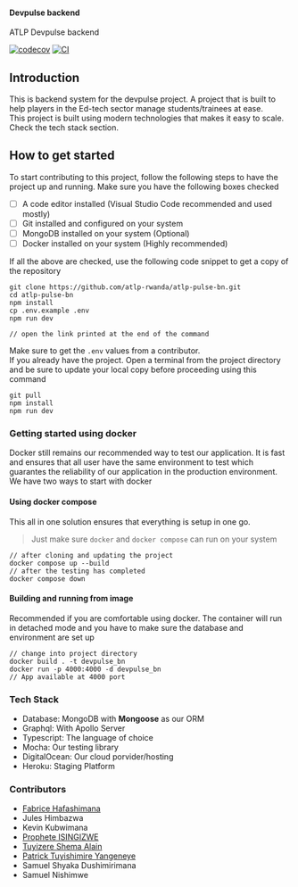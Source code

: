 #### Devpulse backend

ATLP Devpulse backend

[![codecov](https://codecov.io/github/atlp-rwanda/atlp-pulse-bn/graph/badge.svg?token=KOB8QFSJV1)](https://codecov.io/github/atlp-rwanda/atlp-pulse-bn)
[![CI](https://github.com/atlp-rwanda/atlp-pulse-bn/actions/workflows/ci-pipeline.yml/badge.svg)](https://github.com/atlp-rwanda/atlp-pulse-bn/actions/workflows/main.yml)
## Introduction

This is backend system for the devpulse project. A project that is built to help players in the Ed-tech sector manage students/trainees at ease. \
This project is built using modern technologies that makes it easy to scale. Check the tech stack section.

## How to get started

To start contributing to this project, follow the following steps to have the project up and running.
Make sure you have the following boxes checked

- [ ] A code editor installed (Visual Studio Code recommended and used mostly)
- [ ] Git installed and configured on your system
- [ ] MongoDB installed on your system (Optional)
- [ ] Docker installed on your system (Highly recommended)

If all the above are checked, use the following code snippet to get a copy of the repository

```git
git clone https://github.com/atlp-rwanda/atlp-pulse-bn.git
cd atlp-pulse-bn
npm install
cp .env.example .env
npm run dev

// open the link printed at the end of the command
```
Make sure to get the `.env` values from a contributor.  
If you already have the project. Open a terminal from the project directory and be sure to update your local copy before proceeding using this command

```git
git pull
npm install
npm run dev
```

### Getting started using docker

Docker still remains our recommended way to test our application. It is fast and ensures that all user have the same environment to test which guarantes the reliability of our application in the production environment. We have two ways to start with docker

#### Using docker compose

This all in one solution ensures that everything is setup in one go.

> Just make sure `docker` and `docker compose` can run on your system

```
// after cloning and updating the project
docker compose up --build
// after the testing has completed
docker compose down
```

#### Building and running from image

Recommended if you are comfortable using docker. The container will run in detached mode and you have to make sure the database and environment are set up

```
// change into project directory
docker build . -t devpulse_bn
docker run -p 4000:4000 -d devpulse_bn
// App available at 4000 port
```

### Tech Stack

- Database: MongoDB with **Mongoose** as our ORM
- Graphql: With Apollo Server
- Typescript: The language of choice
- Mocha: Our testing library
- DigitalOcean: Our cloud porvider/hosting
- Heroku: Staging Platform

### Contributors

- [Fabrice Hafashimana](https://github.com/feyton)
- Jules Himbazwa
- Kevin Kubwimana
- [Prophete ISINGIZWE](https://github.com/procech20)
- [Tuyizere Shema Alain](https://github.com/tsa2341)
- [Patrick Tuyishimire Yangeneye](https://github.com/PatrickTUy)
- Samuel Shyaka Dushimirimana
- Samuel Nishimwe
